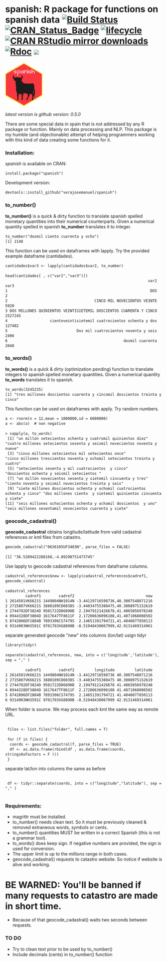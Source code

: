 # spanish: R package for functions on spanish data [![Build Status](https://travis-ci.org/rOpenSpain/spanish.svg?branch=master)](https://travis-ci.org/rOpenSpain/spanish)  [![CRAN\_Status\_Badge](http://www.r-pkg.org/badges/version/spanish)](http://cran.r-project.org/package=spanish) [![lifecycle](https://img.shields.io/badge/lifecycle-stable-brightgreen.svg)](https://www.tidyverse.org/lifecycle/#stable) [![CRAN RStudio mirror downloads](http://cranlogs.r-pkg.org/badges/spanish)](http://cran.r-project.org/web/packages/spanish/index.html) [![Rdoc](http://www.rdocumentation.org/badges/version/spanish)](http://www.rdocumentation.org/packages/spanish) [![](https://img.shields.io/badge/blog-spanish-orange.svg?colorB=E91E63)](https://jvera.rbind.io)

![spanish logo](man/figures/logo.png)

*latest version is github version: 0.5.0*

There are some special data in spain that is not addressed by any R package or function. Mainly on data processing and NLP.
This package is my humble (and objectionable) attempt of helping programmers working with this kind of data creating some functions for it.

### Installation: ###

*spanish* is available on CRAN:

```
install.package("spanish")
```

Development version:

```
devtools::install_github("verajosemanuel/spanish")
```

### to_number() ###
**to_number()** is a quick & dirty function to translate spanish spelled monetary quantities into their numerical counterparts.
Given a numerical quantity spelled in spanish **to_number** translates it to integer.

```
to_number("dosmil ciento cuarenta y ocho")
[1] 2148
```
This function can be used on dataframes with lapply. Try the provided example dataframe (cantidades).
```
cantidades$var3 <- lapply(cantidades$var2, to_number)

head(cantidades[ , c("var2","var3")])
                                                                var2    var3
1                                                                DOS       2
2                                       CINCO MIL NOVECIENTOS VEINTE    5920
3 DOS MILLONES QUINIENTOS VEINTISIETEMIL DOSCIENTOS CUARENTA Y CINCO 2527245
4                   cientoveintisietemil cuatrocientos ochenta y dos  127482
5                               Dos mil cuatrocientos noventa y seis    2496
6                                                    dosmil cuarenta    2040
```

### to_words() ###
**to_words()** is a quick & dirty (optimization pending) function to translate integers to spanish spelled monetary quantities.
Given a numerical quantity **to_words** translates it to spanish. 

```
to_words(3245235)
[1] "tres millones doscientos cuarenta y cincomil doscientos treinta y cinco"
```
This function can be used on dataframes with apply. Try random numbers.
```
a <- rnorm(n = 12,mean = 1000000,sd = 6000000)
a <- abs(a)  # non negative

> sapply(a, to_words)
 [1] "un millón setecientos ochenta y cuatromil quinientos diez"                 "cuatro millones setecientos sesenta y seismil novecientos noventa y nueve"
 [3] "cinco millones setecientos mil setecientos once"                           "cinco millones trescientos noventa y ochomil setecientos treinta y cuatro"
 [5] "setecientos sesenta y mil cuatrocientos  y cinco"                          "doscientos ochenta y seismil setecientos "                                
 [7] "un millón novecientos sesenta y sietemil cincuenta y tres"                 "ciento noventa y seismil novecientos treinta y seis"                      
 [9] "siete millones doscientos ochenta y ochomil cuatrocientos ochenta y cinco" "dos millones ciento  y sietemil quinientos cincuenta y siete"             
[11] "seis millones ochocientos ochenta y ochomil doscientos  y uno"             "seis millones sesentamil novecientos cuarenta y siete"                    
```


### geocode_cadastral() ###
**geocode_cadastral** obtains longitude/latitude from valid cadastral references or kml files from catastro.

```
geocode_cadastral("0636105UF3403N", parse_files = FALSE)

[1] "36.5209422288168,-4.89298751473745"

```

Use lapply to geocode cadastral references from dataframe columns.

```
cadastral_references$new <- lapply(cadastral_references$cadref1, geocode_cadastral)

cadastral_references
         cadref1        cadref2                                new
1 2614501VK6621S 1449804NH1014N -3.44129716598736,40.3007548071216
2 2715807VK6621S 3880109CD6038S -3.44034755388475,40.3008975152619
3 2744702DF3824D 9501722DD6890B  2.19479121426678,41.4065056978248
4 0944328DF3804D 1617647TF8611F  2.17206636096108,41.4071068008502
5 8742806DF2884B 7893306CS7479S  2.14651391794721,41.4046077850113
6 9314903NH3591C 9701703XG8890B -8.51948430067999,42.9131469314961
```

separate generated geocode "new" into columns (lon/lat) usign tidyr

```
library(tidyr)

separate(cadastral_references, new, into = c('longitude','latitude'), sep = "," )

         cadref1        cadref2         longitude         latitude
1 2614501VK6621S 1449804NH1014N -3.44129716598736 40.3007548071216
2 2715807VK6621S 3880109CD6038S -3.44034755388475 40.3008975152619
3 2744702DF3824D 9501722DD6890B  2.19479121426678 41.4065056978248
4 0944328DF3804D 1617647TF8611F  2.17206636096108 41.4071068008502
5 8742806DF2884B 7893306CS7479S  2.14651391794721 41.4046077850113
6 9314903NH3591C 9701703XG8890B -8.51948430067999 42.9131469314961

```

When folder is source. We may process each kml the same way as remote URL.

```

 files <- list.files("folder", full.names = T)

 for (f in files) {
  coords <- geocode_cadastral(f, parse_files = TRUE)
  df <- as.data.frame(rbind(df , as.data.frame(coords, stringsAsFactors = F )))
 }

```

separate lat/lon into columns the same as before

```

 df <- tidyr::separate(coords, into = c("longitude","latitude"), sep = "," )
 
```



### Requirements:
- magrittr must be installed.
- to_number() needs clean text. So it must be previously cleaned & removed extraneous words, symbols or cents.
- to_number() quantities MUST be written in a correct Spanish (this is not a grammar tool).
- to_words() does keep sign. If negative numbers are provided, the sign is used for conversion.
- The upper limit is up to the millions range in both cases.
- geocode_cadastral() requests to catastro website. So notice if website is alive and working. 

# BE WARNED: You'll be banned if many requests to catastro are made in short time. #
- Because of that geocode_cadastral() waits two seconds between requests.


### TO DO

- Try to clean text prior to be used by to_number()
- Include decimals (cents) in to_number() function


